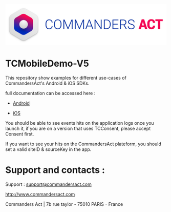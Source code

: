 ![CommandersAct Logo](assets/ca_logo.png)

# **TCMobileDemo-V5**

This repository show examples for different use-cases of CommandersAct's Android & iOS SDKs.

full documentation can be accessed here :

- [Android](https://github.com/CommandersAct/AndroidV5)

- [iOS](https://github.com/CommandersAct/iOSV5)

You should be able to see events hits on the application logs once you launch it, if you are on a version that uses TCConsent, please accept Consent first.

If you want to see your hits on the CommandersAct plateform, you should set a valid siteID & sourceKey in the app.


# **Support and contacts :**

Support : support@commandersact.com

http://www.commandersact.com

Commanders Act | 7b rue taylor - 75010 PARIS - France
